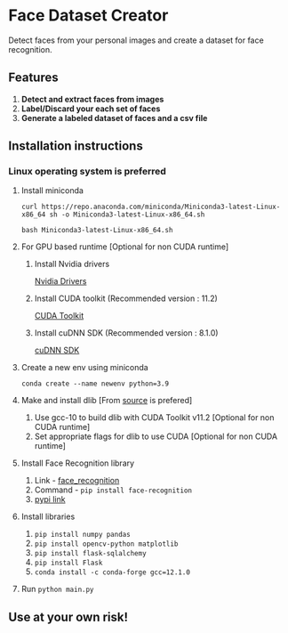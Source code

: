 # Face Dataset Creator

Detect faces from your personal images and create a dataset for face recognition.

## Features

1. **Detect and extract faces from images**
2. **Label/Discard your each set of faces**
3. **Generate a labeled dataset of faces and a csv file**

## Installation instructions
### Linux operating system is preferred

1. Install miniconda

    `curl https://repo.anaconda.com/miniconda/Miniconda3-latest-Linux-x86_64 sh -o Miniconda3-latest-Linux-x86_64.sh`

    `bash Miniconda3-latest-Linux-x86_64.sh`
    
2. For GPU based runtime [Optional for non CUDA runtime]

    1. Install Nvidia drivers

        [Nvidia Drivers](https://www.nvidia.com/drivers)
    2. Install CUDA toolkit (Recommended version : 11.2)

        [CUDA Toolkit](https://developer.nvidia.com/cuda-toolkit-archive)
    3. Install cuDNN SDK (Recommended version : 8.1.0)
    
        [cuDNN SDK](https://developer.nvidia.com/cudnn)

3. Create a new env using miniconda

    `conda create --name newenv python=3.9`

4. Make and install dlib [From [source](https://github.com/davisking/dlib) is prefered]
    1. Use gcc-10 to build dlib with CUDA Toolkit v11.2 [Optional for non CUDA runtime]
    2. Set appropriate flags for dlib to use CUDA [Optional for non CUDA runtime]

5. Install Face Recognition library
    1. Link - [face_recognition](https://github.com/ageitgey/face_recognition)
    2. Command - `pip install face-recognition`
    3. [pypi link](https://pypi.org/project/face-recognition/)

6. Install libraries
    1. `pip install numpy pandas`
    2. `pip install opencv-python matplotlib`
    3. `pip install flask-sqlalchemy`
    4. `pip install Flask`
    5. `conda install -c conda-forge gcc=12.1.0`

7. Run 
    `python main.py`

## Use at your own risk!